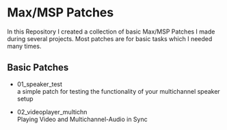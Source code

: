 # Max/MSP Patches

In this Repository I created a collection of basic Max/MSP Patches I made during several projects.
Most patches are for basic tasks which I needed many times.

## Basic Patches

- 01_speaker_test  
a simple patch for testing the functionality of your multichannel speaker setup    

- 02_videoplayer_multichn  
Playing Video and Multichannel-Audio in Sync  

